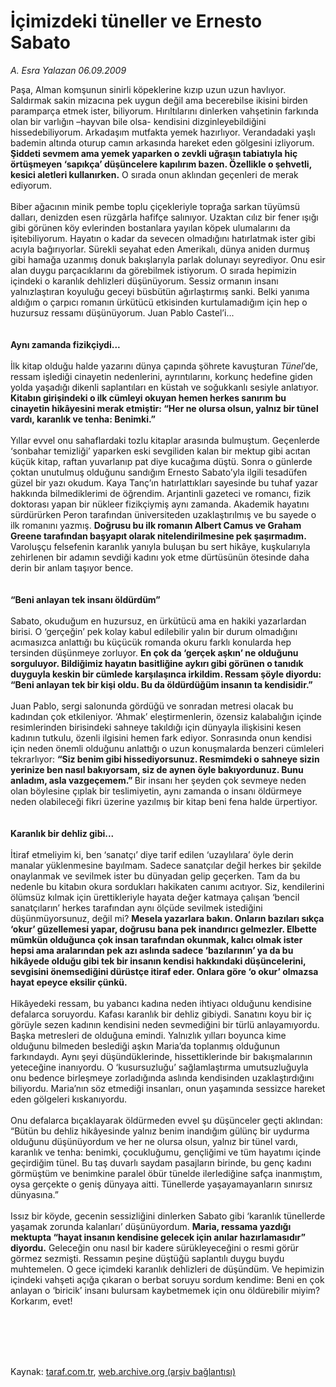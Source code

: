 # İçimizdeki tüneller ve Ernesto Sabato

*A. Esra Yalazan 06.09.2009*

<div class="taraf_structure_2col_1zq">
<div class="margen_n">



 <p>Paşa, Alman komşunun sinirli köpeklerine kızıp uzun uzun havlıyor. Saldırmak sakin mizacına pek uygun değil ama becerebilse ikisini birden paramparça etmek ister, biliyorum. Hırıltılarını dinlerken vahşetinin farkında olan bir varlığın –hayvan bile olsa- kendisini dizginleyebildiğini hissedebiliyorum. Arkadaşım mutfakta yemek hazırlıyor. Verandadaki yaşlı bademin altında oturup camın arkasında hareket eden gölgesini izliyorum.<b> Şiddeti sevmem ama yemek yaparken o zevkli uğraşın tabiatıyla hiç örtüşmeyen ‘sapıkça’ düşüncelere kapılırım bazen. Özellikle o şehvetli, kesici aletleri kullanırken.</b> O sırada onun aklından geçenleri de merak ediyorum. <br/><br/>Biber ağacının minik pembe toplu çiçekleriyle toprağa sarkan tüyümsü dalları, denizden esen rüzgârla hafifçe salınıyor. Uzaktan cılız bir fener ışığı gibi görünen köy evlerinden bostanlara yayılan köpek ulumalarını da işitebiliyorum. Hayatın o kadar da sevecen olmadığını hatırlatmak ister gibi acıyla bağırıyorlar. Sürekli seyahat eden Amerikalı, dünya aniden durmuş gibi hamağa uzanmış donuk bakışlarıyla parlak dolunayı seyrediyor. Onu esir alan duygu parçacıklarını da görebilmek istiyorum. O sırada hepimizin içindeki o karanlık dehlizleri düşünüyorum. Sessiz ormanın insanı yalnızlaştıran koyuluğu geceyi büsbütün ağırlaştırmış sanki. Belki yanıma aldığım o çarpıcı romanın ürkütücü etkisinden kurtulamadığım için hep o huzursuz ressamı düşünüyorum. Juan Pablo Castel’i...<b> <br/><br/><br/>Aynı zamanda fizikçiydi...</b> <br/><br/>İlk kitap olduğu halde yazarını dünya çapında şöhrete kavuşturan <i>Tünel</i>’de, ressam işlediği cinayetin nedenlerini, ayrıntılarını, korkunç hedefine giden yolda yaşadığı dikenli saplantıları en küstah ve soğukkanlı sesiyle anlatıyor. <b>Kitabın girişindeki o ilk cümleyi okuyan hemen herkes sanırım bu cinayetin hikâyesini merak etmiştir: “Her ne olursa olsun, yalnız bir tünel vardı, karanlık ve tenha: Benimki.” </b><br/><br/>Yıllar evvel onu sahaflardaki tozlu kitaplar arasında bulmuştum. Geçenlerde ‘sonbahar temizliği’ yaparken eski sevgiliden kalan bir mektup gibi acıtan küçük kitap, raftan yuvarlanıp pat diye kucağıma düştü. Sonra o günlerde çoktan unutulmuş olduğunu sandığım Ernesto Sabato’yla ilgili tesadüfen güzel bir yazı okudum. Kaya Tanç’ın hatırlattıkları sayesinde bu tuhaf yazar hakkında bilmediklerimi de öğrendim. Arjantinli gazeteci ve romancı, fizik doktorası yapan bir nükleer fizikçiymiş aynı zamanda. Akademik hayatını sürdürürken Peron tarafından üniversiteden uzaklaştırılmış ve bu sayede o ilk romanını yazmış. <b>Doğrusu bu ilk romanın Albert Camus ve Graham Greene tarafından başyapıt olarak nitelendirilmesine pek şaşırmadım.</b> Varoluşçu felsefenin karanlık yanıyla buluşan bu sert hikâye, kuşkularıyla zehirlenen bir adamın sevdiği kadını yok etme dürtüsünün ötesinde daha derin bir anlam taşıyor bence. <b><br/><br/><br/>“Beni anlayan tek insanı öldürdüm”</b> <br/><br/>Sabato, okuduğum en huzursuz, en ürkütücü ama en hakiki yazarlardan birisi. O ‘gerçeğin’ pek kolay kabul edilebilir yalın bir durum olmadığını acımasızca anlattığı bu küçücük romanda okuru farklı konularda hep tersinden düşünmeye zorluyor. <b>En çok da ‘gerçek aşkın’ ne olduğunu sorguluyor. Bildiğimiz hayatın basitliğine aykırı gibi görünen o tanıdık duyguyla keskin bir cümlede karşılaşınca irkildim. Ressam şöyle diyordu: “Beni anlayan tek bir kişi oldu. Bu da öldürdüğüm insanın ta kendisidir.” </b><br/><br/>Juan Pablo, sergi salonunda gördüğü ve sonradan metresi olacak bu kadından çok etkileniyor. ‘Ahmak’ eleştirmenlerin, özensiz kalabalığın içinde resimlerinden birisindeki sahneye takıldığı için dünyayla ilişkisini kesen kadının tutkulu, özenli ilgisini hemen fark ediyor. Sonrasında onun kendisi için neden önemli olduğunu anlattığı o uzun konuşmalarda benzeri cümleleri tekrarlıyor: <b>“Siz benim gibi hissediyorsunuz. Resmimdeki o sahneye sizin yerinize ben nasıl bakıyorsam, siz de aynen öyle bakıyordunuz. Bunu anladım, asla vazgeçemem.” </b>Bir insanı her şeyden çok sevmeye neden olan böylesine çıplak bir teslimiyetin, aynı zamanda o insanı öldürmeye neden olabileceği fikri üzerine yazılmış bir kitap beni fena halde ürpertiyor. <b><br/><br/><br/>Karanlık bir dehliz gibi...</b> <br/><br/>İtiraf etmeliyim ki, ben ‘sanatçı’ diye tarif edilen ‘uzaylılara’ öyle derin manalar yüklenmesine bayılmam. Sadece sanatçılar değil herkes bir şekilde onaylanmak ve sevilmek ister bu dünyadan gelip geçerken. Tam da bu nedenle bu kitabın okura sordukları hakikaten canımı acıtıyor. Siz, kendilerini ölümsüz kılmak için ürettikleriyle hayata değer katmaya çalışan ‘bencil sanatçıların’ herkes tarafından aynı ölçüde sevilmek istediğini düşünmüyorsunuz, değil mi? <b>Mesela yazarlara bakın. Onların bazıları sıkça ‘okur’ güzellemesi yapar, doğrusu bana pek inandırıcı gelmezler. Elbette mümkün olduğunca çok insan tarafından okunmak, kalıcı olmak ister hepsi ama aralarından pek azı aslında sadece ‘bazılarının’ ya da bu hikâyede olduğu gibi tek bir insanın kendisi hakkındaki düşüncelerini, sevgisini önemsediğini dürüstçe itiraf eder. Onlara göre ‘o okur’ olmazsa hayat epeyce eksilir çünkü. </b><br/><br/>Hikâyedeki ressam, bu yabancı kadına neden ihtiyacı olduğunu kendisine defalarca soruyordu. Kafası karanlık bir dehliz gibiydi. Sanatını koyu bir iç görüyle sezen kadının kendisini neden sevmediğini bir türlü anlayamıyordu. Başka metresleri de olduğuna emindi. Yalnızlık yılları boyunca kime olduğunu bilmeden beslediği aşkın Maria’da toplanmış olduğunun farkındaydı. Aynı şeyi düşündüklerinde, hissettiklerinde bir bakışmalarının yeteceğine inanıyordu. O ‘kusursuzluğu’ sağlamlaştırma umutsuzluğuyla onu bedence birleşmeye zorladığında aslında kendisinden uzaklaştırdığını biliyordu. Maria’nın söz etmediği insanları, onun yaşamında sessizce hareket eden gölgeleri kıskanıyordu. <br/><br/>Onu defalarca bıçaklayarak öldürmeden evvel şu düşünceler geçti aklından: “Bütün bu dehliz hikâyesinde yalnız benim inandığım gülünç bir uydurma olduğunu düşünüyordum ve her ne olursa olsun, yalnız bir tünel vardı, karanlık ve tenha: benimki, çocukluğumu, gençliğimi ve tüm hayatımı içinde geçirdiğim tünel. Bu taş duvarlı saydam pasajların birinde, bu genç kadını görmüştüm ve benimkine paralel öbür tünelde ilerlediğine safça inanmıştım, oysa gerçekte o geniş dünyaya aitti. Tünellerde yaşayamayanların sınırsız dünyasına.” <br/><br/>Issız bir köyde, gecenin sessizliğini dinlerken Sabato gibi ‘karanlık tünellerde yaşamak zorunda kalanları’ düşünüyordum. <b>Maria, ressama yazdığı</b> <b>mektupta “hayat insanın kendisine gelecek için anılar hazırlamasıdır” diyordu.</b> Geleceğin onu nasıl bir kadere sürükleyeceğini o resmi görür görmez sezmişti. Ressamın peşine düştüğü saplantılı duygu buydu muhtemelen. O gece içimdeki karanlık dehlizleri de düşündüm. Ve hepimizin içindeki vahşeti açığa çıkaran o berbat soruyu sordum kendime: Beni en çok anlayan o ‘biricik’ insanı bulursam kaybetmemek için onu öldürebilir miyim? Korkarım, evet!</p>
<br/>
<br/>
<br/>



<br/>


<div id="taraf_not">
</div>

</div>


</div>

Kaynak: [taraf.com.tr](http://taraf.com.tr:80/makale/7278.htm), [web.archive.org (arşiv bağlantısı)](http://web.archive.org/web/20091217143159/http://taraf.com.tr:80/makale/7278.htm)
